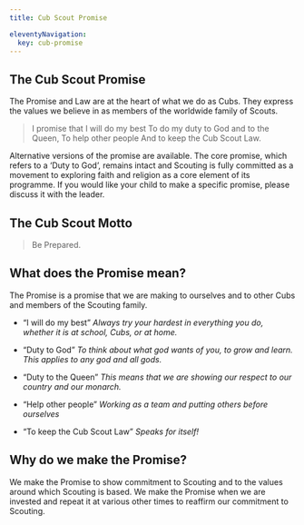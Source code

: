 ```yaml
---
title: Cub Scout Promise

eleventyNavigation:
  key: cub-promise
---
```


## The Cub Scout Promise

The Promise and Law are at the heart of what we do as Cubs. They express the values we believe in as members of the worldwide family of Scouts.

> I promise that I will do my best
> To do my duty to God and to the Queen,
> To help other people
> And to keep the Cub Scout Law.

Alternative versions of the promise are available. The core promise, which refers to a ‘Duty to God’, remains intact and Scouting is fully committed as a movement to exploring faith and religion as a core element of its programme. If you would like your child to make a specific promise, please discuss it with the leader.

## The Cub Scout Motto

> Be Prepared.


## What does the Promise mean?

The Promise is a promise that we are making to ourselves and to other Cubs and members of the Scouting family.

- “I will do my best”
*Always try your hardest in everything you do, whether it is at school, Cubs, or at home.*

- “Duty to God”
*To think about what god wants of you, to grow and learn. This applies to any god and all gods.*

- “Duty to the Queen”
*This means that we are showing our respect to our country and our monarch.*

- “Help other people”
*Working as a team and putting others before ourselves*

- “To keep the Cub Scout Law”
*Speaks for itself!*

## Why do we make the Promise?

We make the Promise to show commitment to Scouting and to the values around which Scouting is based. We make the Promise when we are invested and repeat it at various other times to reaffirm our commitment to Scouting.